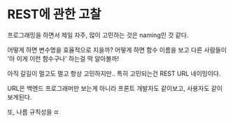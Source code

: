 # REST에 관한 고찰

프로그래밍을 하면서 제일 자주, 많이 고민하는 것은 naming인 것 같다. 

어떻게 하면 변수명을 효율적으로 지을까? 어떻게 하면 함수 이름을 보고 다른 사람들이 '아 이게 이런 함수구나' 하는걸 딱 알아볼까!

아직 갈길이 멀고도 멀고 항상 고민하지만..  특히 고민되는건 REST URL 네이밍이다.



URL은 백엔드 프로그래머만 보는게 아니라 프론트 개발자도 같이보고, 사용자도 같이 보게된다.

또, 나름 규칙성을 ㄸ 

 

